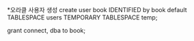 *오라클 사용자 생성
create user book IDENTIFIED by book
default TABLESPACE users
TEMPORARY TABLESPACE temp;

grant connect, dba to book;